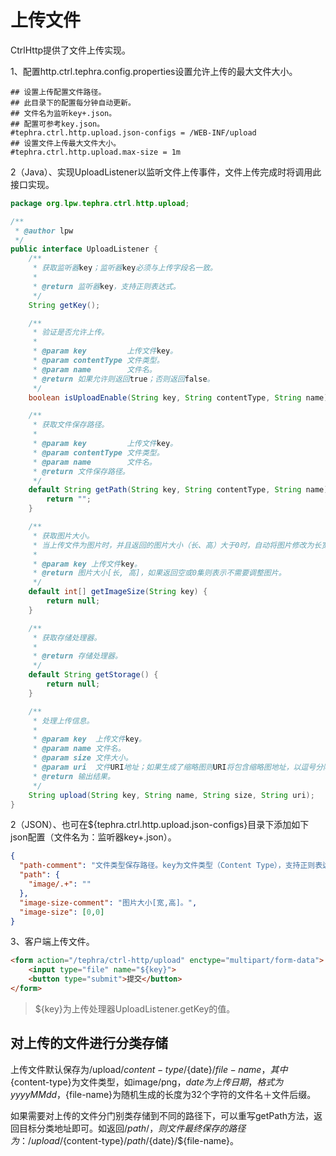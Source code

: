 # 上传文件
CtrlHttp提供了文件上传实现。

1、配置http.ctrl.tephra.config.properties设置允许上传的最大文件大小。
```properties
## 设置上传配置文件路径。
## 此目录下的配置每分钟自动更新。
## 文件名为监听key+.json。
## 配置可参考key.json。
#tephra.ctrl.http.upload.json-configs = /WEB-INF/upload
## 设置文件上传最大文件大小。
#tephra.ctrl.http.upload.max-size = 1m
```
2（Java）、实现UploadListener以监听文件上传事件，文件上传完成时将调用此接口实现。
```java
package org.lpw.tephra.ctrl.http.upload;

/**
 * @author lpw
 */
public interface UploadListener {
    /**
     * 获取监听器key；监听器key必须与上传字段名一致。
     *
     * @return 监听器key，支持正则表达式。
     */
    String getKey();

    /**
     * 验证是否允许上传。
     *
     * @param key         上传文件key。
     * @param contentType 文件类型。
     * @param name        文件名。
     * @return 如果允许则返回true；否则返回false。
     */
    boolean isUploadEnable(String key, String contentType, String name);

    /**
     * 获取文件保存路径。
     *
     * @param key         上传文件key。
     * @param contentType 文件类型。
     * @param name        文件名。
     * @return 文件保存路径。
     */
    default String getPath(String key, String contentType, String name) {
        return "";
    }

    /**
     * 获取图片大小。
     * 当上传文件为图片时，并且返回的图片大小（长、高）大于0时，自动将图片修改为长宽不超过设置值的图片，并进行压缩。
     *
     * @param key 上传文件key。
     * @return 图片大小[长, 高]，如果返回空或0集则表示不需要调整图片。
     */
    default int[] getImageSize(String key) {
        return null;
    }

    /**
     * 获取存储处理器。
     *
     * @return 存储处理器。
     */
    default String getStorage() {
        return null;
    }

    /**
     * 处理上传信息。
     *
     * @param key  上传文件key。
     * @param name 文件名。
     * @param size 文件大小。
     * @param uri  文件URI地址；如果生成了缩略图则URI将包含缩略图地址，以逗号分隔。
     * @return 输出结果。
     */
    String upload(String key, String name, String size, String uri);
}
```
2（JSON）、也可在${tephra.ctrl.http.upload.json-configs}目录下添加如下json配置（文件名为：监听器key+.json）。
```json
{
  "path-comment": "文件类型保存路径。key为文件类型（Content Type），支持正则表达式；value为保存的路径。",
  "path": {
    "image/.+": ""
  },
  "image-size-comment": "图片大小[宽,高]。",
  "image-size": [0,0]
}
```
3、客户端上传文件。
```html
<form action="/tephra/ctrl-http/upload" enctype="multipart/form-data">
    <input type="file" name="${key}">
    <button type="submit">提交</button>
</form>
```
> ${key}为上传处理器UploadListener.getKey的值。

## 对上传的文件进行分类存储
上传文件默认保存为/upload/${content-type}/${date}/${file-name}，其中${content-type}为文件类型，如image/png，${date}为上传日期，格式为yyyyMMdd，${file-name}为随机生成的长度为32个字符的文件名＋文件后缀。

如果需要对上传的文件分门别类存储到不同的路径下，可以重写getPath方法，返回目标分类地址即可。如返回/${path}/，则文件最终保存的路径为：/upload/${content-type}/${path}/${date}/${file-name}。